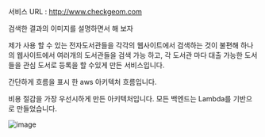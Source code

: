 서비스 URL : http://www.checkgeom.com

<p>검색한 결과의 이미지를 설명하면서 해 보자  </p>

<p>제가 사용 할 수 있는 전자도서관들을 각각의 웹사이트에서 검색하는 것이 불편해 하나의 웹사이트에서 
여러개의 도서관들을 검색 가능 하고, 각 도서관 마다 대출 가능한 도서들을 관심 도서로 등록을 할 수있게 만든 서비스입니다.
</p>


<p> 간단하게 흐름을 표시 한 aws 아키텍처 흐름입니다. </p>
<p> 비용 절감을 가장 우선시하게 만든 아키텍처입니다. 모든 백엔드는 Lambda를 기반으로 만들었습니다.</p>

![image](https://github.com/user-attachments/assets/cdc2aac3-540f-4dae-ae58-af76af5a8335)



